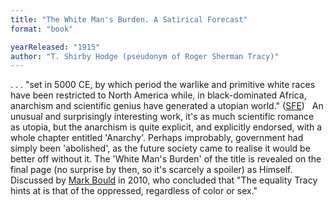 ```yaml
---
title: "The White Man's Burden. A Satirical Forecast"
format: "book"

yearReleased: "1915"
author: "T. Shirby Hodge (pseudonym of Roger Sherman Tracy)"
---
```

. . . "set in 5000 CE, by which  period the warlike and primitive white races have been restricted to North  America while, in black-dominated Africa, anarchism and scientific genius have  generated a utopian world." (<a href="http://www.sf-encyclopedia.com/Entry/hodge_t_shirby">SFE</a>)
 
An unusual and surprisingly interesting work,  it's as much scientific romance as utopia, but the anarchism is quite explicit,  and explicitly endorsed, with a whole chapter entitled 'Anarchy'. Perhaps  improbably, government had simply been 'abolished', as the future society came  to realise it would be better off without it. The 'White Man's Burden' of the  title is revealed on the final page (no surprise by then, so it's scarcely a  spoiler) as Himself.
 
Discussed by <a href="biblio.htm#Bould">Mark Bould</a> in  2010, who concluded that "The equality Tracy hints at is that of the oppressed,  regardless of color or sex."
 